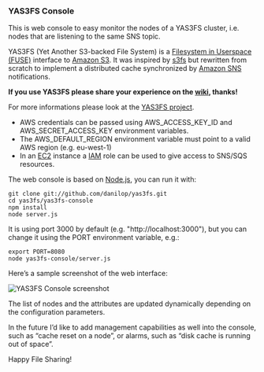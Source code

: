 ### YAS3FS Console

This is web console to easy monitor the nodes of a YAS3FS cluster, i.e. nodes that are listening to the same SNS topic.

YAS3FS (Yet Another S3-backed File System) is a [Filesystem in Userspace (FUSE)](http://fuse.sourceforge.net)
interface to [Amazon S3](http://aws.amazon.com/s3/).
It was inspired by [s3fs](http://code.google.com/p/s3fs/) but rewritten from scratch to implement
a distributed cache synchronized by [Amazon SNS](http://aws.amazon.com/sns/) notifications.

**If you use YAS3FS please share your experience on the [wiki](https://github.com/danilop/yas3fs/wiki), thanks!**

For more informations please look at the [YAS3FS project](https://github.com/danilop/yas3fs).

* AWS credentials can be passed using AWS\_ACCESS\_KEY\_ID and AWS\_SECRET\_ACCESS\_KEY environment variables.
* The AWS_DEFAULT_REGION environment variable must point to a valid AWS region (e.g. eu-west-1)
* In an [EC2](http://aws.amazon.com/ec2/) instance a [IAM](http://aws.amazon.com/iam/) role can be used to give access to SNS/SQS resources.

The web console is based on [Node.js](http://nodejs.org), you can run it with:

    git clone git://github.com/danilop/yas3fs.git
    cd yas3fs/yas3fs-console
    npm install
    node server.js

It is using port 3000 by default (e.g. "http://localhost:3000"), but you can change it using the PORT environment variable, e.g.:

    export PORT=8080
    node yas3fs-console/server.js

Here’s a sample screenshot of the web interface:

![YAS3FS Console screenshot](http://blog.danilopoccia.net/wp-content/uploads/sites/2/2013/06/yas3fs-console.png)

The list of nodes and the attributes are updated dynamically depending on the configuration parameters.

In the future I’d like to add management capabilities as well into the console, such as “cache reset on a node”, or alarms, such as “disk cache is running out of space”.

Happy File Sharing!


